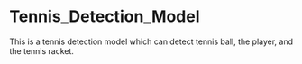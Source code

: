 # Tennis_Detection_Model
This is a tennis detection model which can detect tennis ball, the player, and the tennis racket.
